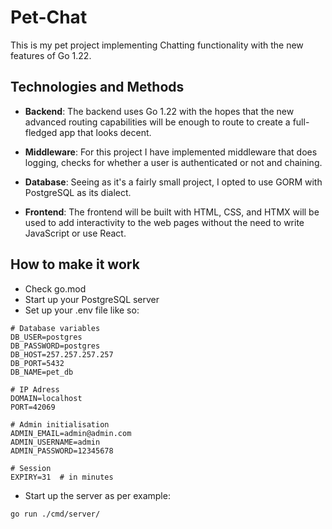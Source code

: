 # Pet-Chat

This is my pet project implementing Chatting functionality with the new features of Go 1.22.

## Technologies and Methods

- **Backend**: The backend uses Go 1.22 with the hopes that the new advanced routing capabilities will be enough to route to create a full-fledged app that looks decent.

- **Middleware**: For this project I have implemented middleware that does logging, checks for whether a user is authenticated or not and chaining.

- **Database**: Seeing as it's a fairly small project, I opted to use GORM with PostgreSQL as its dialect.

- **Frontend**: The frontend will be built with HTML, CSS, and HTMX will be used to add interactivity to the web pages without the need to write JavaScript or use React.

## How to make it work

- Check go.mod
- Start up your PostgreSQL server
- Set up your .env file like so:
```
# Database variables
DB_USER=postgres
DB_PASSWORD=postgres
DB_HOST=257.257.257.257
DB_PORT=5432
DB_NAME=pet_db

# IP Adress
DOMAIN=localhost
PORT=42069

# Admin initialisation
ADMIN_EMAIL=admin@admin.com
ADMIN_USERNAME=admin
ADMIN_PASSWORD=12345678

# Session 
EXPIRY=31  # in minutes
```
- Start up the server as per example:
```
go run ./cmd/server/
```
